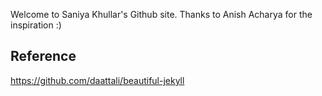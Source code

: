 Welcome to Saniya Khullar's Github site. Thanks to Anish Acharya for the inspiration :)
## Reference
https://github.com/daattali/beautiful-jekyll 
